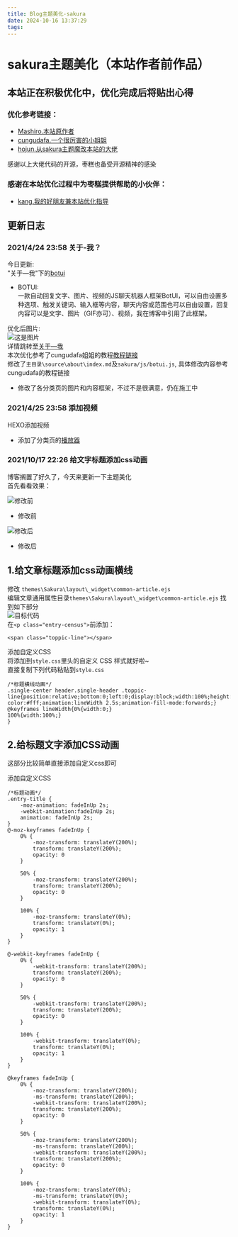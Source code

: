 ```yaml
---
title: Blog主题美化-sakura
date: 2024-10-16 13:37:29
tags:
---
```


# sakura主题美化（本站作者前作品）

## 本站正在积极优化中，优化完成后将贴出心得

### 优化参考链接：

* [Mashiro.本站原作者](https://2heng.xin/)
* [cungudafa.一个很厉害的小姐姐](https://cungudafa.gitee.io/)
* [hojun.从sakura主题魔改本站的大佬](https://moyi.ga/)

感谢以上大佬代码的开源，枣糕也备受开源精神的感染

### 感谢在本站优化过程中为枣糕提供帮助的小伙伴：

* [kang.我的好朋友兼本站优化指导](https://www.kangblogs.top/)

## 更新日志

### **2021/4/24 23:58** 关于-我？

今日更新:  
"关于—我"下的[botui](https://botui.org/)

* BOTUI:  
  一款自动回复文字、图片、视频的JS聊天机器人框架BotUI，可以自由设置多种选项、触发关键词、输入框等内容，聊天内容或范围也可以自由设置，回复内容可以是文字、图片（GIF亦可）、视频，我在博客中引用了此框架。

优化后图片:  
![这是图片](https://cdn.jsdelivr.net/gh/GEM-Jay/images/me.jpg)  
详情跳转至[关于—我](https://zaogao.top/about/)  
本次优化参考了cungudafa姐姐的教程[教程链接](https://blog.csdn.net/cungudafa/article/details/104291032)  
修改了`主目录\source\about\index.md`及`sakura/js/botui.js`, 具体修改内容参考cungudafa的教程链接

* 修改了各分类页的图片和内容框架，不过不是很满意，仍在施工中

### **2021/4/25 23:58** 添加视频

HEXO添加视频

* 添加了分类页的[播放器](https://zaogao.top/tags/%E6%82%A6%E8%AF%BB/)

### **2021/10/17 22:26** 给文字标题添加css动画

博客搁置了好久了，今天来更新一下主题美化  
首先看看效果：

![修改前](https://cdn.jsdelivr.net/gh/Ukenn2112/image/large/20200329100739.png)

* 修改前

![修改后](https://cdn.jsdelivr.net/gh/Ukenn2112/image/large/haaiii.gif)

* 修改后

## 1.给文章标题添加css动画横线

修改 `themes\Sakura\layout\_widget\common-article.ejs`  
编辑文章通用属性目录`themes\Sakura\layout\_widget\common-article.ejs` 找到如下部分  
![目标代码](https://cdn.jsdelivr.net/gh/GEM-Jay/images/css%E6%A0%87%E9%A2%98%E6%B5%AE%E5%8A%A8%E5%8A%A8%E7%94%BB.png)  
在`<p class="entry-census">`前添加：

```none
<span class="toppic-line"></span>
```

添加自定义CSS  
将添加到`style.css`里头的自定义 CSS 样式就好啦\~  
直接复制下列代码粘贴到`style.css`

```none
/*标题横线动画*/
.single-center header.single-header .toppic-line{position:relative;bottom:0;left:0;display:block;width:100%;height:2px;background-color:#fff;animation:lineWidth 2.5s;animation-fill-mode:forwards;}
@keyframes lineWidth{0%{width:0;}
100%{width:100%;}
}
```

## 2.给标题文字添加CSS动画

这部分比较简单直接添加自定义css即可

添加自定义CSS

```none
/*标题动画*/
.entry-title {
	-moz-animation: fadeInUp 2s;
    -webkit-animation:fadeInUp 2s;
	animation: fadeInUp 2s;
}
@-moz-keyframes fadeInUp {
	0% {
		-moz-transform: translateY(200%);
		transform: translateY(200%);
		opacity: 0
	}

	50% {
		-moz-transform: translateY(200%);
		transform: translateY(200%);
		opacity: 0
	}

	100% {
		-moz-transform: translateY(0%);
		transform: translateY(0%);
		opacity: 1
	}
}

@-webkit-keyframes fadeInUp {
	0% {
		-webkit-transform: translateY(200%);
		transform: translateY(200%);
		opacity: 0
	}

	50% {
		-webkit-transform: translateY(200%);
		transform: translateY(200%);
		opacity: 0
	}

	100% {
		-webkit-transform: translateY(0%);
		transform: translateY(0%);
		opacity: 1
	}
}

@keyframes fadeInUp {
	0% {
		-moz-transform: translateY(200%);
		-ms-transform: translateY(200%);
		-webkit-transform: translateY(200%);
		transform: translateY(200%);
		opacity: 0
	}

	50% {
		-moz-transform: translateY(200%);
		-ms-transform: translateY(200%);
		-webkit-transform: translateY(200%);
		transform: translateY(200%);
		opacity: 0
	}

	100% {
		-moz-transform: translateY(0%);
		-ms-transform: translateY(0%);
		-webkit-transform: translateY(0%);
		transform: translateY(0%);
		opacity: 1
	}
}
```